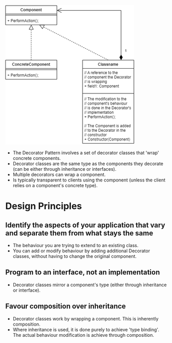![alt text][pattern]

- The Decorator Pattern involves a set of decorator classes that 'wrap' concrete components.
- Decorator classes are the same type as the components they decorate (can be either through inheritance or interfaces).
- Multiple decorators can wrap a component.
- Is typically transparent to clients using the component (unless the client relies on a component's concrete type).

# Design Principles
## Identify the aspects of your application that vary and separate them from what stays the same
- The behaviour you are trying to extend to an existing class.
- You can add or modify behaviour by adding additional Decorator classes, without having to change the original component.

## Program to an interface, not an implementation
- Decorator classes mirror a component's type (either through inheritance or interface).

## Favour composition over inheritance
- Decorator classes work by wrapping a component. This is inherently composition.
- Where inheritance is used, it is done purely to achieve 'type binding'. The actual behaviour modification is achieve through composition.


[pattern]: https://github.com/therealjordanlee/Design.Patterns/raw/master/src/Decorator/decorator.png "Decorator Pattern"